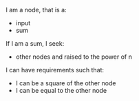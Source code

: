 
I am a node, that is a:
- input
- sum

If I am a sum, I seek:
- other nodes and raised to the power of n

I can have requirements such that:
- I can be a square of the other node
- I can be equal to the other node
